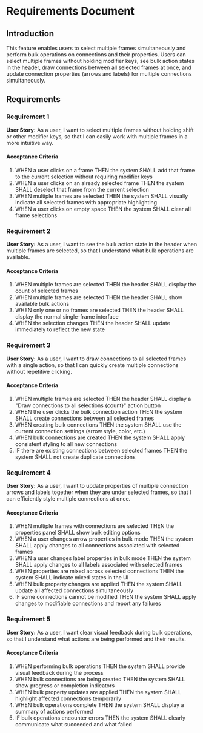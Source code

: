 # Requirements Document

## Introduction

This feature enables users to select multiple frames simultaneously and perform bulk operations on connections and their properties. Users can select multiple frames without holding modifier keys, see bulk action states in the header, draw connections between all selected frames at once, and update connection properties (arrows and labels) for multiple connections simultaneously.

## Requirements

### Requirement 1

**User Story:** As a user, I want to select multiple frames without holding shift or other modifier keys, so that I can easily work with multiple frames in a more intuitive way.

#### Acceptance Criteria

1. WHEN a user clicks on a frame THEN the system SHALL add that frame to the current selection without requiring modifier keys
2. WHEN a user clicks on an already selected frame THEN the system SHALL deselect that frame from the current selection
3. WHEN multiple frames are selected THEN the system SHALL visually indicate all selected frames with appropriate highlighting
4. WHEN a user clicks on empty space THEN the system SHALL clear all frame selections

### Requirement 2

**User Story:** As a user, I want to see the bulk action state in the header when multiple frames are selected, so that I understand what bulk operations are available.

#### Acceptance Criteria

1. WHEN multiple frames are selected THEN the header SHALL display the count of selected frames
2. WHEN multiple frames are selected THEN the header SHALL show available bulk actions
3. WHEN only one or no frames are selected THEN the header SHALL display the normal single-frame interface
4. WHEN the selection changes THEN the header SHALL update immediately to reflect the new state

### Requirement 3

**User Story:** As a user, I want to draw connections to all selected frames with a single action, so that I can quickly create multiple connections without repetitive clicking.

#### Acceptance Criteria

1. WHEN multiple frames are selected THEN the header SHALL display a "Draw connections to all selections {count}" action button
2. WHEN the user clicks the bulk connection action THEN the system SHALL create connections between all selected frames
3. WHEN creating bulk connections THEN the system SHALL use the current connection settings (arrow style, color, etc.)
4. WHEN bulk connections are created THEN the system SHALL apply consistent styling to all new connections
5. IF there are existing connections between selected frames THEN the system SHALL not create duplicate connections

### Requirement 4

**User Story:** As a user, I want to update properties of multiple connection arrows and labels together when they are under selected frames, so that I can efficiently style multiple connections at once.

#### Acceptance Criteria

1. WHEN multiple frames with connections are selected THEN the properties panel SHALL show bulk editing options
2. WHEN a user changes arrow properties in bulk mode THEN the system SHALL apply changes to all connections associated with selected frames
3. WHEN a user changes label properties in bulk mode THEN the system SHALL apply changes to all labels associated with selected frames
4. WHEN properties are mixed across selected connections THEN the system SHALL indicate mixed states in the UI
5. WHEN bulk property changes are applied THEN the system SHALL update all affected connections simultaneously
6. IF some connections cannot be modified THEN the system SHALL apply changes to modifiable connections and report any failures

### Requirement 5

**User Story:** As a user, I want clear visual feedback during bulk operations, so that I understand what actions are being performed and their results.

#### Acceptance Criteria

1. WHEN performing bulk operations THEN the system SHALL provide visual feedback during the process
2. WHEN bulk connections are being created THEN the system SHALL show progress or completion indicators
3. WHEN bulk property updates are applied THEN the system SHALL highlight affected connections temporarily
4. WHEN bulk operations complete THEN the system SHALL display a summary of actions performed
5. IF bulk operations encounter errors THEN the system SHALL clearly communicate what succeeded and what failed